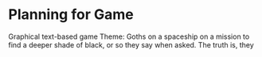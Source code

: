 # Planning for Game
Graphical text-based game
Theme: Goths on a spaceship on a mission to find a deeper shade of black, or so they say when asked. The truth is, they 
